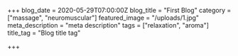 +++
blog_date = 2020-05-29T07:00:00Z
blog_title = "First Blog"
category = ["massage", "neuromuscular"]
featured_image = "/uploads/1.jpg"
meta_description = "meta description"
tags = ["relaxation", "aroma"]
title_tag = "Blog title tag"

+++

